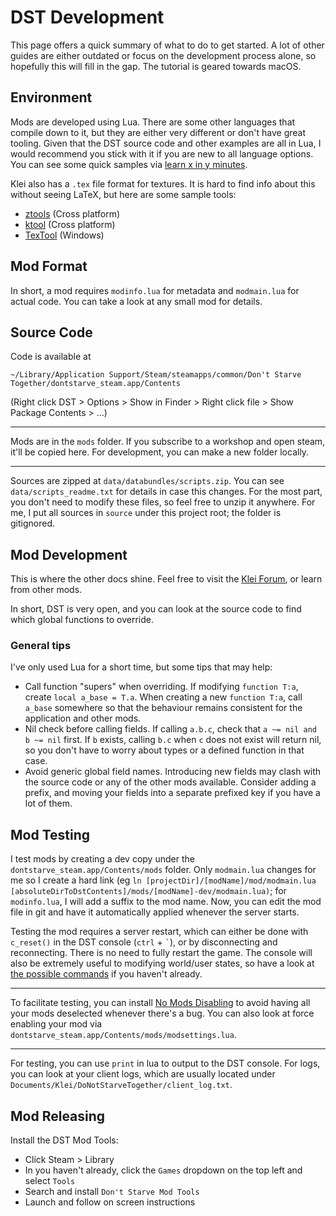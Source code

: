 # DST Development

This page offers a quick summary of what to do to get started.
A lot of other guides are either outdated or focus on the development process alone, so hopefully this will fill in the gap.
The tutorial is geared towards macOS.

## Environment

Mods are developed using Lua. There are some other languages that compile down to it, but they are either very different or don't have great tooling.
Given that the DST source code and other examples are all in Lua, I would recommend you stick with it if you are new to all language options. 
You can see some quick samples via [learn x in y minutes](https://learnxinyminutes.com/docs/lua/).

Klei also has a `.tex` file format for textures. It is hard to find info about this without seeing LaTeX, but here are some sample tools:

* [ztools](https://gitlab.com/Zarklord/ztools) (Cross platform)
* [ktool](https://github.com/nsimplex/ktools) (Cross platform)
* [TexTool](https://github.com/HandsomeMatt/dont-starve-tools) (Windows)

## Mod Format

In short, a mod requires `modinfo.lua` for metadata and `modmain.lua` for actual code.
You can take a look at any small mod for details.

## Source Code

Code is available at

```
~/Library/Application Support/Steam/steamapps/common/Don't Starve Together/dontstarve_steam.app/Contents
```

(Right click DST > Options > Show in Finder > Right click file > Show Package Contents > ...)

---

Mods are in the `mods` folder. If you subscribe to a workshop and open steam, it'll be copied here.
For development, you can make a new folder locally.

---

Sources are zipped at `data/databundles/scripts.zip`. You can see `data/scripts_readme.txt` for details in case this changes.
For the most part, you don't need to modify these files, so feel free to unzip it anywhere. For me, I put all sources in `source` under this project root; the folder is gitignored.

## Mod Development

This is where the other docs shine. 
Feel free to visit the [Klei Forum](https://forums.kleientertainment.com/forums/forum/247-tutorials-and-guides/), or learn from other mods.

In short, DST is very open, and you can look at the source code to find which global functions to override.

### General tips

I've only used Lua for a short time, but some tips that may help:

* Call function "supers" when overriding. If modifying `function T:a`, create `local a_base = T.a`. When creating a new `function T:a`, call `a_base` somewhere so that the behaviour remains consistent for the application and other mods.
* Nil check before calling fields. If calling `a.b.c`, check that `a ~= nil and b ~= nil` first. If `b` exists, calling `b.c` when `c` does not exist will return nil, so you don't have to worry about types or a defined function in that case.
* Avoid generic global field names. Introducing new fields may clash with the source code or any of the other mods available. Consider adding a prefix, and moving your fields into a separate prefixed key if you have a lot of them.

## Mod Testing

I test mods by creating a dev copy under the `dontstarve_steam.app/Contents/mods` folder. 
Only `modmain.lua` changes for me so I create a hard link (eg `ln [projectDir]/[modName]/mod/modmain.lua [absoluteDirToDstContents]/mods/[modName]-dev/modmain.lua)`; for `modinfo.lua`, I will add a suffix to the mod name.
Now, you can edit the mod file in git and have it automatically applied whenever the server starts.

Testing the mod requires a server restart, which can either be done with `c_reset()` in the DST console (`ctrl` + `` ` ``),
or by disconnecting and reconnecting. There is no need to fully restart the game. The console will also be extremely useful to modifying world/user states, so have a look at [the possible commands](https://dontstarve.fandom.com/wiki/Console/Don%27t_Starve_Together_Commands) if you haven't already.

---

To facilitate testing, you can install [No Mods Disabling](https://steamcommunity.com/sharedfiles/filedetails/?id=2161677657) to avoid having all your mods deselected whenever there's a bug.
You can also look at force enabling your mod via `dontstarve_steam.app/Contents/mods/modsettings.lua`.

---

For testing, you can use `print` in lua to output to the DST console.
For logs, you can look at your client logs, which are usually located under `Documents/Klei/DoNotStarveTogether/client_log.txt`.

## Mod Releasing

Install the DST Mod Tools:

* Click Steam > Library
* In you haven't already, click the `Games` dropdown on the top left and select `Tools`
* Search and install `Don't Starve Mod Tools`
* Launch and follow on screen instructions
